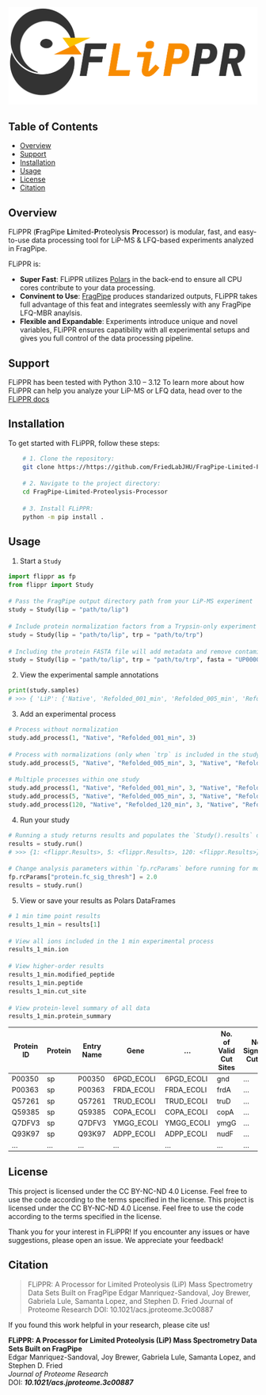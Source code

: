 ![FLiPPR Logo](/assets/images/flippr_long_logo.png)

## Table of Contents

- [Overview](#overview)
- [Support](#support)
- [Installation](#installation)
- [Usage](#usage)
- [License](#license)
- [Citation](#citation)

## Overview

FLiPPR (**F**ragPipe **Li**mited-**P**roteolysis **Pr**ocessor) is modular, fast, and easy-to-use data processing tool for LiP-MS & LFQ-based experiments analyzed in FragPipe.

FLiPPR is:
* **Super Fast**: FLiPPR utilizes [Polars](https://pola.rs/) in the back-end to ensure all CPU cores contribute to your data processing.
* **Convinent to Use**: [FragPipe](https://fragpipe.nesvilab.org/) produces standarized outputs, FLiPPR takes full advantage of this feat and integrates seemlessly with any FragPipe LFQ-MBR anaylsis.
* **Flexible and Expandable**: Experiments introduce unique and novel variables, FLiPPR ensures capatibility with all experimental setups and gives you full control of the data processing pipeline.

## Support
FLiPPR has been tested with Python 3.10 – 3.12
To learn more about how FLiPPR can help you analyze your LiP-MS or LFQ data, head over to the [FLiPPR docs](https://flippr.readthedocs.io)

## Installation

To get started with FLiPPR, follow these steps:

```bash
    # 1. Clone the repository:
    git clone https://https://github.com/FriedLabJHU/FragPipe-Limited-Proteolysis-Processor.git
    
    # 2. Navigate to the project directory:
    cd FragPipe-Limited-Proteolysis-Processor
    
    # 3. Install FLiPPR:
    python -m pip install .
```

## Usage

1. Start a `Study`

```python
import flippr as fp
from flippr import Study

# Pass the FragPipe output directory path from your LiP-MS experiment
study = Study(lip = "path/to/lip")

# Include protein normalization factors from a Trypsin-only experiment
study = Study(lip = "path/to/lip", trp = "path/to/trp")

# Including the protein FASTA file will add metadata and remove contaminants
study = Study(lip = "path/to/lip", trp = "path/to/trp", fasta = "UP000000625_83333.fasta")
```

2. View the experimental sample annotations

```python
print(study.samples)
# >>> { 'LiP': {'Native', 'Refolded_001_min', 'Refolded_005_min', 'Refolded_120_min'}, 'TrP': {'Refolded', 'Native'}}
```

3. Add an experimental process

```python
# Process without normalization
study.add_process(1, "Native", "Refolded_001_min", 3)

# Process with normalizations (only when `trp` is included in the study)
study.add_process(5, "Native", "Refolded_005_min", 3, "Native", "Refolded", 3)

# Multiple processes within one study
study.add_process(1, "Native", "Refolded_001_min", 3, "Native", "Refolded", 3)
study.add_process(5, "Native", "Refolded_005_min", 3, "Native", "Refolded", 3)
study.add_process(120, "Native", "Refolded_120_min", 3, "Native", "Refolded", 3)
```

4. Run your study

```python
# Running a study returns results and populates the `Study().results` dictionary
results = study.run()
# >>> {1: <flippr.Results>, 5: <flippr.Results>, 120: <flippr.Results>}

# Change analysis parameters within `fp.rcParams` before running for more control
fp.rcParams["protein.fc_sig_thresh"] = 2.0
results = study.run()
```

5. View or save your results as Polars DataFrames

```python
# 1 min time point results
results_1_min = results[1]

# View all ions included in the 1 min experimental process
results_1_min.ion

# View higher-order results
results_1_min.modified_peptide
results_1_min.peptide
results_1_min.cut_site

# View protein-level summary of all data
results_1_min.protein_summary
```

| Protein ID | Protein                   | Entry Name  | Gene   | … | No. of Valid Cut Sites | No. of Significant Cut Sites | No. of Significant Cut Sites |
|------------|---------------------------|-------------|--------|---|------------------------|------------------------------|------------------------------|
| P00350     | sp|P00350|6PGD_ECOLI      | 6PGD_ECOLI  | gnd    | … | 111                    | 40                           | 50                           |
| P00363     | sp|P00363|FRDA_ECOLI      | FRDA_ECOLI  | frdA   | … | 15                     | 2                            | 2                            |
| Q57261     | sp|Q57261|TRUD_ECOLI      | TRUD_ECOLI  | truD   | … | 24                     | 7                            | 8                            |
| Q59385     | sp|Q59385|COPA_ECOLI      | COPA_ECOLI  | copA   | … |13                      | 2                            | 1                            |
| Q7DFV3     | sp|Q7DFV3|YMGG_ECOLI      | YMGG_ECOLI  | ymgG   | … | 4                      | 2                            | 4                            |
| Q93K97     | sp|Q93K97|ADPP_ECOLI      | ADPP_ECOLI  | nudF   | … | 9                      | 4                            | 5                            |
| …          | …                         | …           | …      | … | …                      | …                            | …                            |


## License

This project is licensed under the CC BY-NC-ND 4.0 License. Feel free to use the code according to the terms specified in the license.
This project is licensed under the CC BY-NC-ND 4.0 License. Feel free to use the code according to the terms specified in the license.

Thank you for your interest in FLiPPR!
If you encounter any issues or have suggestions, please open an issue.
We appreciate your feedback!

## Citation

> FLiPPR: A Processor for Limited Proteolysis (LiP) Mass Spectrometry Data Sets Built on FragPipe
Edgar Manriquez-Sandoval, Joy Brewer, Gabriela Lule, Samanta Lopez, and Stephen D. Fried
Journal of Proteome Research
DOI: 10.1021/acs.jproteome.3c00887
> 

If you found this work helpful in your research, please cite us!  
 
**FLiPPR: A Processor for Limited Proteolysis (LiP) Mass Spectrometry Data Sets Built on FragPipe**  
Edgar Manriquez-Sandoval, Joy Brewer, Gabriela Lule, Samanta Lopez, and Stephen D. Fried  
*Journal of Proteome Research*  
DOI: ***10.1021/acs.jproteome.3c00887***
